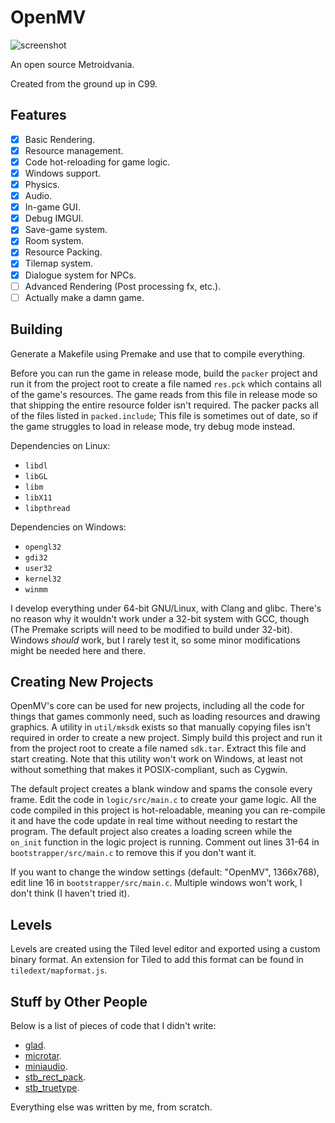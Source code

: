 # OpenMV

![screenshot](https://raw.githubusercontent.com/veridisquot/openmv/master/media/001.png)

An open source Metroidvania.

Created from the ground up in C99.

## Features
 - [x] Basic Rendering.
 - [x] Resource management.
 - [x] Code hot-reloading for game logic.
 - [x] Windows support.
 - [x] Physics.
 - [x] Audio.
 - [x] In-game GUI.
 - [x] Debug IMGUI.
 - [x] Save-game system.
 - [x] Room system.
 - [x] Resource Packing.
 - [x] Tilemap system.
 - [x] Dialogue system for NPCs.
 - [ ] Advanced Rendering (Post processing fx, etc.).
 - [ ] Actually make a damn game.

## Building
Generate a Makefile using Premake and use that to compile everything.

Before you can run the game in release mode, build the `packer` project and run
it from the project root to create a file named `res.pck` which contains all of
the game's resources. The game reads from this file in release mode so that
shipping the entire resource folder isn't required. The packer packs all of
the files listed in `packed.include`; This file is sometimes out of date,
so if the game struggles to load in release mode, try debug mode instead.

Dependencies on Linux:
 - `libdl`
 - `libGL`
 - `libm`
 - `libX11`
 - `libpthread`

Dependencies on Windows:
 - `opengl32`
 - `gdi32`
 - `user32`
 - `kernel32`
 - `winmm`

I develop everything under 64-bit GNU/Linux, with Clang and glibc. There's no
reason why it wouldn't work under a 32-bit system with GCC, though (The Premake
scripts will need to be modified to build under 32-bit). Windows *should* work,
but I rarely test it, so some minor modifications might be needed here and there.

## Creating New Projects
OpenMV's core can be used for new projects, including all the code for things
that games commonly need, such as loading resources and drawing graphics. A
utility in `util/mksdk` exists so that manually copying files isn't required
in order to create a new project. Simply build this project and run it from
the project root to create a file named `sdk.tar`. Extract this file and
start creating. Note that this utility won't work on Windows, at least
not without something that makes it POSIX-compliant, such as Cygwin.

The default project creates a blank window and spams the console every
frame. Edit the code in `logic/src/main.c` to create your game logic. All the
code compiled in this project is hot-reloadable, meaning you can re-compile
it and have the code update in real time without needing to restart the program.
The default project also creates a loading screen while the `on_init` function
in the logic project is running. Comment out lines 31-64 in
`bootstrapper/src/main.c` to remove this if you don't want it.

If you want to change the window settings (default: "OpenMV", 1366x768), edit
line 16 in `bootstrapper/src/main.c`. Multiple windows won't work, I don't
think (I haven't tried it).

## Levels
Levels are created using the Tiled level editor and exported using a custom binary
format. An extension for Tiled to add this format can be found in
`tiledext/mapformat.js`.

## Stuff by Other People
Below is a list of pieces of code that I didn't write:
 - [glad](https://github.com/Dav1dde/glad).
 - [microtar](https://github.com/rxi/microtar).
 - [miniaudio](https://miniaud.io/index.html).
 - [stb_rect_pack](https://github.com/nothings/stb/blob/master/stb_rect_pack.h).
 - [stb_truetype](https://github.com/nothings/stb/blob/master/stb_truetype.h).

Everything else was written by me, from scratch.
